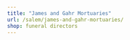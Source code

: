 ```yaml
---
title: "James and Gahr Mortuaries"
url: /salem/james-and-gahr-mortuaries/
shop: funeral directors
---
```

